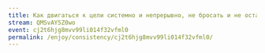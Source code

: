 ```yaml
---
title: Как двигаться к цели системно и непрерывно, не бросать и не останавливаться
stream: QMSvAY5Z0wo
event: cj2t6hjg8mvv99li014f32vfml0
permalink: /enjoy/consistency/cj2t6hjg8mvv99li014f32vfml0/
---
```

